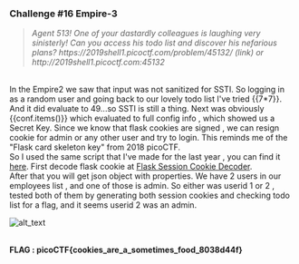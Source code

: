 <h3> Challenge #16 Empire-3</h3>
<blockquote><i>Agent 513! One of your dastardly colleagues is laughing very sinisterly! Can you access his todo list and discover his nefarious plans? https://2019shell1.picoctf.com/problem/45132/ (link) or http://2019shell1.picoctf.com:45132</i></blockquote>
<br>
In the Empire2 we saw that input was not sanitized for SSTI. So logging in as a random user and going back to our lovely todo list I've tried {{7*7}}.
And it did evaluate to 49...so SSTI is still a thing. Next was obviously {{conf.items()}} which evaluated to full config info , which showed us a Secret Key. Since we know that flask cookies are signed , we can resign cookie for admin or any other user and try to login. This reminds me of the "Flask card skeleton key" from 2018 picoCTF. <br>So I used the same script that I've made for the last year , you can find it <a href="https://github.com/DejanJS/picoCTF-Writeups/blob/master/14.Flaskcards%20Skeleton%20Key/CTF_cookie.py">here</a>. First decode flask cookie at <a href="https://www.kirsle.net/wizards/flask-session.cgi">Flask Session Cookie Decoder</a>.<br>After that you will get json object with properties. We have 2 users in our employees list , and one of those is admin. So either was userid 1 or 2 , tested both of them by generating both session cookies and checking todo list for a flag, and it seems userid 2 was an admin.<br>

![alt_text](https://github.com/DejanJS/picoCTF-Writeups-2019/blob/master/16.Empire3/flag.png)

<br>
<b>FLAG : picoCTF{cookies_are_a_sometimes_food_8038d44f}</b>